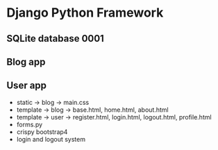 # Django Python Framework
## SQLite database 0001
## Blog app
## User app
 - static -> blog -> main.css
 - template -> blog -> base.html, home.html, about.html
 - template -> user -> register.html, login.html, logout.html, profile.html
 - forms.py
 - crispy bootstrap4
 - login and logout system
